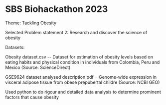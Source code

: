 # SBS Biohackathon 2023
Theme: Tackling Obesity

Selected Problem statement 2: Research and discover the science of obesity

Datasets: 

Obesity dataset.csv -- Dataset for estimation of obesity levels based on eating habits and physical condition in individuals from Colombia, Peru and Mexico (Source: ScienceDirect)

GSE9624 dataset analysed description.pdf --Genome-wide expression in visceral adipose tissue from obese prepubertal childre (Source: NCBI GEO)


Used python to do rigour and detailed data analysis to determine prominent factors that cause obesity 
